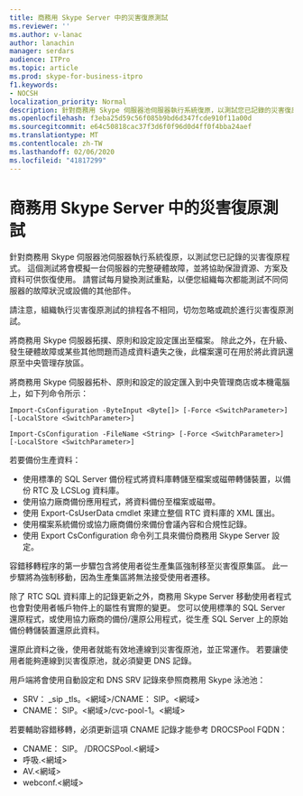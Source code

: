 ```yaml
---
title: 商務用 Skype Server 中的災害復原測試
ms.reviewer: ''
ms.author: v-lanac
author: lanachin
manager: serdars
audience: ITPro
ms.topic: article
ms.prod: skype-for-business-itpro
f1.keywords:
- NOCSH
localization_priority: Normal
description: 針對商務用 Skype 伺服器池伺服器執行系統復原，以測試您已記錄的災害復原程式
ms.openlocfilehash: f3eba25d59c56f085b9bd6d347fcde910f11a00d
ms.sourcegitcommit: e64c50818cac37f3d6f0f96d0d4ff0f4bba24aef
ms.translationtype: MT
ms.contentlocale: zh-TW
ms.lasthandoff: 02/06/2020
ms.locfileid: "41817299"
---
```

# <a name="disaster-recovery-testing-in-skype-for-business-server"></a>商務用 Skype Server 中的災害復原測試

針對商務用 Skype 伺服器池伺服器執行系統復原，以測試您已記錄的災害復原程式。 這個測試將會模擬一台伺服器的完整硬體故障，並將協助保證資源、方案及資料可供恢復使用。 請嘗試每月變換測試重點，以便您組織每次都能測試不同伺服器的故障狀況或設備的其他部件。 

請注意，組織執行災害復原測試的排程各不相同，切勿忽略或疏於進行災害復原測試。 

將商務用 Skype 伺服器拓撲、原則和設定設定匯出至檔案。 除此之外，在升級、發生硬體故障或某些其他問題而造成資料遺失之後，此檔案還可在用於將此資訊還原至中央管理存放區。

將商務用 Skype 伺服器拓朴、原則和設定的設定匯入到中央管理商店或本機電腦上，如下列命令所示： 

`Import-CsConfiguration -ByteInput <Byte[]> [-Force <SwitchParameter>] [-LocalStore <SwitchParameter>]`

`Import-CsConfiguration -FileName <String> [-Force <SwitchParameter>] [-LocalStore <SwitchParameter>]` 

若要備份生產資料：

- 使用標準的 SQL Server 備份程式將資料庫轉儲至檔案或磁帶轉儲裝置，以備份 RTC 及 LCSLog 資料庫。
- 使用協力廠商備份應用程式，將資料備份至檔案或磁帶。
- 使用 Export-CsUserData cmdlet 來建立整個 RTC 資料庫的 XML 匯出。
- 使用檔案系統備份或協力廠商備份來備份會議內容和合規性記錄。
- 使用 Export CsConfiguration 命令列工具來備份商務用 Skype Server 設定。

容錯移轉程序的第一步驟包含將使用者從生產集區強制移至災害復原集區。 此一步驟將為強制移動，因為生產集區將無法接受使用者遷移。

除了 RTC SQL 資料庫上的記錄更新之外，商務用 Skype Server 移動使用者程式也會對使用者帳戶物件上的屬性有實際的變更。 您可以使用標準的 SQL Server 還原程式，或使用協力廠商的備份/還原公用程式，從生產 SQL Server 上的原始備份轉儲裝置還原此資料。

還原此資料之後，使用者就能有效地連線到災害復原池，並正常運作。 若要讓使用者能夠連線到災害復原池，就必須變更 DNS 記錄。

用戶端將會使用自動設定和 DNS SRV 記錄來參照商務用 Skype 泳池池：

- SRV： _sip _tls。\<網域>/CNAME： SIP。\<網域>
- CNAME： SIP。\<網域>/cvc-pool-1。\<網域>

若要輔助容錯移轉，必須更新這項 CNAME 記錄才能參考 DROCSPool FQDN：

- CNAME： SIP。<domain> /DROCSPool.\<網域>
- 呼吸.\<網域>
- AV.\<網域>
- webconf.\<網域>
